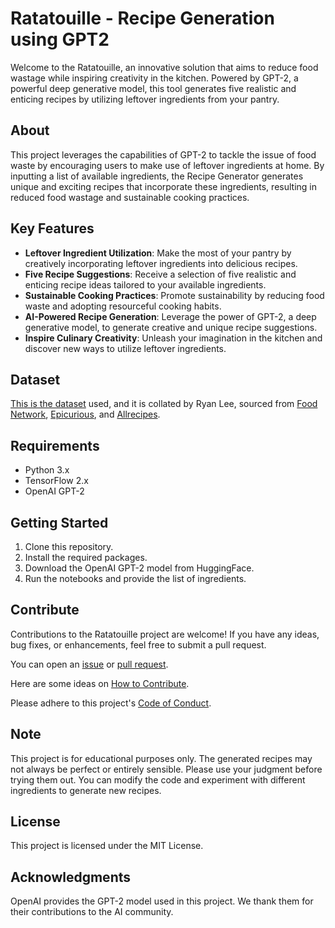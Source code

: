 # Ratatouille - Recipe Generation using GPT2

Welcome to the Ratatouille, an innovative solution that aims to reduce food wastage while inspiring creativity in the kitchen. Powered by GPT-2, a powerful deep generative model, this tool generates five realistic and enticing recipes by utilizing leftover ingredients from your pantry.

## About
This project leverages the capabilities of GPT-2 to tackle the issue of food waste by encouraging users to make use of leftover ingredients at home. By inputting a list of available ingredients, the Recipe Generator generates unique and exciting recipes that incorporate these ingredients, resulting in reduced food wastage and sustainable cooking practices.

## Key Features
* **Leftover Ingredient Utilization**: Make the most of your pantry by creatively incorporating leftover ingredients into delicious recipes.
* **Five Recipe Suggestions**: Receive a selection of five realistic and enticing recipe ideas tailored to your available ingredients.
* **Sustainable Cooking Practices**: Promote sustainability by reducing food waste and adopting resourceful cooking habits.
* **AI-Powered Recipe Generation**: Leverage the power of GPT-2, a deep generative model, to generate creative and unique recipe suggestions.
* **Inspire Culinary Creativity**: Unleash your imagination in the kitchen and discover new ways to utilize leftover ingredients.

## Dataset

[This is the dataset](https://eightportions.com/datasets/Recipes/#fn:1) used, and it is collated by Ryan Lee, sourced from [Food Network](https://www.foodnetwork.com/), [Epicurious](https://www.epicurious.com/), and [Allrecipes](https://www.allrecipes.com/).

## Requirements

* Python 3.x
* TensorFlow 2.x
* OpenAI GPT-2

## Getting Started

  1) Clone this repository. 
  2) Install the required packages. 
  3) Download the OpenAI GPT-2 model from HuggingFace. 
  4) Run the notebooks and provide the list of ingredients. 

## Contribute

Contributions to the Ratatouille project are welcome! If you have any ideas, bug fixes, or enhancements, feel free to submit a pull request.

You can open an [issue](https://github.com/vishnux/Ratatouille/issues) or [pull request](https://github.com/vishnux/Ratatouille/pulls).

Here are some ideas on [How to Contribute](https://opensource.guide/how-to-contribute/).

Please adhere to this project's [Code of Conduct](https://www.contributor-covenant.org/version/2/1/code_of_conduct/).

## Note

This project is for educational purposes only.
The generated recipes may not always be perfect or entirely sensible. Please use your judgment before trying them out.
You can modify the code and experiment with different ingredients to generate new recipes.

## License

This project is licensed under the MIT License.

## Acknowledgments

OpenAI provides the GPT-2 model used in this project. We thank them for their contributions to the AI community.
